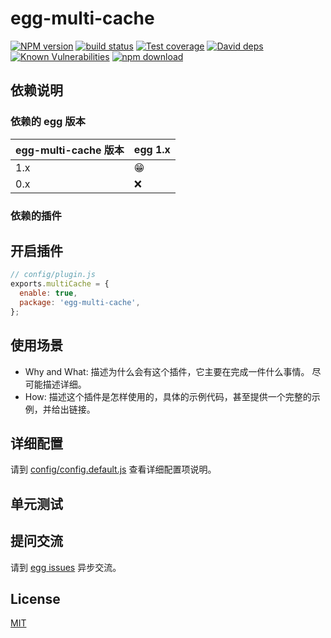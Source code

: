 # egg-multi-cache

[![NPM version][npm-image]][npm-url]
[![build status][travis-image]][travis-url]
[![Test coverage][codecov-image]][codecov-url]
[![David deps][david-image]][david-url]
[![Known Vulnerabilities][snyk-image]][snyk-url]
[![npm download][download-image]][download-url]

[npm-image]: https://img.shields.io/npm/v/egg-multi-cache.svg?style=flat-square
[npm-url]: https://npmjs.org/package/egg-multi-cache
[travis-image]: https://img.shields.io/travis/eggjs/egg-multi-cache.svg?style=flat-square
[travis-url]: https://travis-ci.org/eggjs/egg-multi-cache
[codecov-image]: https://img.shields.io/codecov/c/github/eggjs/egg-multi-cache.svg?style=flat-square
[codecov-url]: https://codecov.io/github/eggjs/egg-multi-cache?branch=master
[david-image]: https://img.shields.io/david/eggjs/egg-multi-cache.svg?style=flat-square
[david-url]: https://david-dm.org/eggjs/egg-multi-cache
[snyk-image]: https://snyk.io/test/npm/egg-multi-cache/badge.svg?style=flat-square
[snyk-url]: https://snyk.io/test/npm/egg-multi-cache
[download-image]: https://img.shields.io/npm/dm/egg-multi-cache.svg?style=flat-square
[download-url]: https://npmjs.org/package/egg-multi-cache

<!--
Description here.
-->

## 依赖说明

### 依赖的 egg 版本

egg-multi-cache 版本 | egg 1.x
--- | ---
1.x | 😁
0.x | ❌

### 依赖的插件
<!--

如果有依赖其它插件，请在这里特别说明。如

- security
- multipart

-->

## 开启插件

```js
// config/plugin.js
exports.multiCache = {
  enable: true,
  package: 'egg-multi-cache',
};
```

## 使用场景

- Why and What: 描述为什么会有这个插件，它主要在完成一件什么事情。
尽可能描述详细。
- How: 描述这个插件是怎样使用的，具体的示例代码，甚至提供一个完整的示例，并给出链接。

## 详细配置

请到 [config/config.default.js](config/config.default.js) 查看详细配置项说明。

## 单元测试

<!-- 描述如何在单元测试中使用此插件，例如 schedule 如何触发。无则省略。-->

## 提问交流

请到 [egg issues](https://github.com/eggjs/egg/issues) 异步交流。

## License

[MIT](LICENSE)
